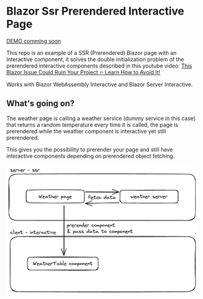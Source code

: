 # Blazor Ssr Prerendered Interactive Page

[DEMO comming soon](https://google.com/)

This repo is an example of a SSR (Prerendered) 
Blazor page with an Interactive component, it solves the double 
initialization problem of the prerendered interactive components described in this youtube video: [This Blazor Issue Could Ruin Your Project 🔥 Learn How to Avoid It!](https://youtu.be/njA7Wb1F7pY?si=AZJwOA6f0KUPFERx)

Works with Blazor WebAssembly Interactive and Blazor Server Interactive.

## What's going on? 

The weather page is calling a weather service (dummy service in this case) that returns a random temperature every 
time it is called, the page is prerendered while the weather component is interactive yet still prerendered.

This gives you the possibility to prerender your page and still have interactive components 
depending on prerendered object fetching.

![illustrated](img.excalidraw.png)

